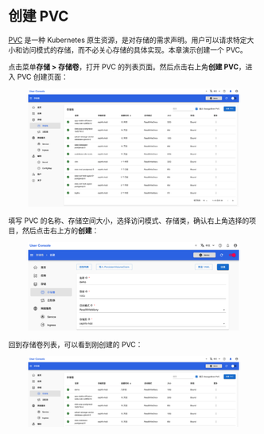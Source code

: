 # 创建 PVC

<a target="_blank" rel="noopener noreferrer" href="https://t9k.github.io/user-manuals/latest/modules/storage/pvc.html">PVC</a> 是一种 Kubernetes 原生资源，是对存储的需求声明。用户可以请求特定大小和访问模式的存储，而不必关心存储的具体实现。本章演示创建一个 PVC。

点击菜单**存储 > 存储卷**，打开 PVC 的列表页面。然后点击右上角**创建 PVC**，进入 PVC 创建页面：

<figure class="screenshot">
  <img alt="list-pvc" src="../assets/storage/list-pvc.png" />
</figure>

填写 PVC 的名称、存储空间大小，选择访问模式、存储类，确认右上角选择的项目，然后点击右上方的**创建**：

<figure class="screenshot">
  <img alt="create-pvc" src="../assets/storage/create-pvc.png" />
</figure>

回到存储卷列表，可以看到刚创建的 PVC：

<figure class="screenshot">
  <img alt="created-pvc" src="../assets/storage/created-pvc.png" />
</figure>
